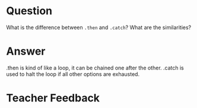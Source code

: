 # Question
What is the difference between `.then` and `.catch`? What are the similarities?

# Answer

.then is kind of like a loop, it can be chained one after the other. .catch is used to halt the loop if all other options are exhausted.

# Teacher Feedback